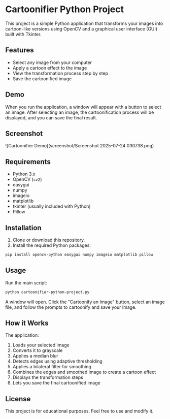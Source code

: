 # Cartoonifier Python Project

This project is a simple Python application that transforms your images into cartoon-like versions using OpenCV and a graphical user interface (GUI) built with Tkinter.

## Features
- Select any image from your computer
- Apply a cartoon effect to the image
- View the transformation process step by step
- Save the cartoonified image

## Demo
When you run the application, a window will appear with a button to select an image. After selecting an image, the cartoonification process will be displayed, and you can save the final result.

## Screenshot

![Cartoonifier Demo](screenshot/Screenshot 2025-07-24 030738.png)

## Requirements
- Python 3.x
- OpenCV (`cv2`)
- easygui
- numpy
- imageio
- matplotlib
- tkinter (usually included with Python)
- Pillow

## Installation
1. Clone or download this repository.
2. Install the required Python packages:

```bash
pip install opencv-python easygui numpy imageio matplotlib pillow
```

## Usage
Run the main script:

```bash
python cartoonifier-python-project.py
```

A window will open. Click the "Cartoonify an Image" button, select an image file, and follow the prompts to cartoonify and save your image.

## How it Works
The application:
1. Loads your selected image
2. Converts it to grayscale
3. Applies a median blur
4. Detects edges using adaptive thresholding
5. Applies a bilateral filter for smoothing
6. Combines the edges and smoothed image to create a cartoon effect
7. Displays the transformation steps
8. Lets you save the final cartoonified image

## License
This project is for educational purposes. Feel free to use and modify it. 

